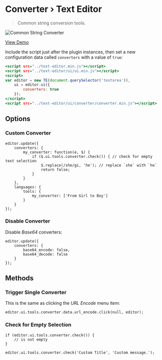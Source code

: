 Converter › Text Editor
=======================

> Common string conversion tools.

![Common String Converter](https://cloud.githubusercontent.com/assets/1669261/20245388/e5c00572-a9d2-11e6-84db-d7d522f6683d.png)

[View Demo](https://rawgit.com/tovic/text-editor/master/text-editor/ui/converter/converter.html)

Include the script just after the plugin instances, then set a new configuration data called `converters` with a value of `true`:

~~~ .html
<script src="../text-editor.min.js"></script>
<script src="../text-editor/ui/ui.min.js"></script>
<script>
var editor = new TE(document.querySelector('textarea')),
    ui = editor.ui({
        converters: true
    });
</script>
<script src="../text-editor/ui/converter/converter.min.js"></script>
~~~

Options
-------

### Custom Converter

~~~ .javascript
editor.update({
    converters: {
        my_converter: function(e, $) {
            if ($.ui.tools.converter.check()) { // check for empty text selection
                $.replace(/she/gi, 'he'); // replace `she` with `he`
                return false;
            }
        }
    },
    languages: {
        tools: {
            my_converter: ['From Girl to Boy']
        }
    }
});
~~~

### Disable Converter

Disable _Base64_ converters:

~~~ .javascript
editor.update({
    converters: {
        base64_encode: false,
        base64_decode: false
    }
});
~~~

Methods
-------

### Trigger Single Converter

This is the same as clicking the _URL Encode_ menu item:

~~~ .javascript
editor.ui.tools.converter.data.url_encode.click(null, editor);
~~~

### Check for Empty Selection

~~~ .javascript
if (editor.ui.tools.converter.check()) {
    // is not empty
}
~~~

~~~ .javascript
editor.ui.tools.converter.check('Custom Title', 'Custom message.');
~~~
